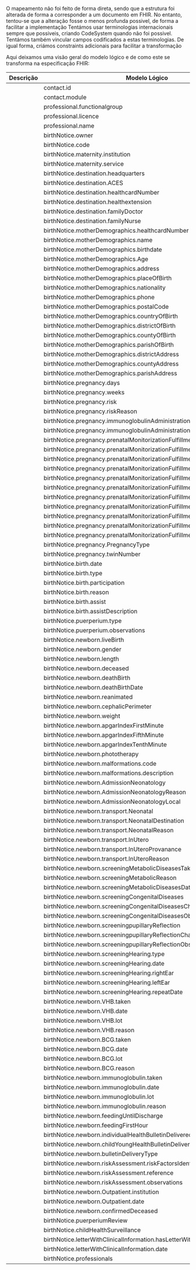 O mapeamento não foi feito de forma direta, sendo que a estrutura foi alterada de forma a corresponder a um documento em FHIR. No entanto, tentou-se que a alteração fosse o menos profunda possivel, de forma a facilitar a implementação
Tentámos usar terminologias internacionais sempre que possiveis, criando CodeSystem quando não foi possivel. Tentámos também vincular campos codificados a estas terminologias. De igual forma, criámos constraints adicionais para facilitar a transformação

Aqui deixamos uma visão geral do modelo lógico e de como este se transforma na especificação FHIR:  



| Descrição |          Modelo Lógico                                                    | FHIR  |
|--|----------------------------------------------------------------------------|---|
|  | contact.id                                                                 | Encounter\[Contact].identifier  |
|  | contact.module                                                             | Encounter\[Contact].class  |
|  | professional.functionalgroup                                               | Patient\[Mother\].generalPractitioner |
|  | professional.licence                                                       | Patient\[Mother\].generalPractitioner  |
|  | professional.name                                                          | Patient\[Mother\].generalPractitioner |
|  | birthNotice.owner                                                          |   |
|  | birthNotice.code                                                           |   |
|  | birthNotice.maternity.institution                                          | Encounter\[Contact].serviceProvider |
|  | birthNotice.maternity.service                                              | Encounter\[Contact].serviceProvider  |
|  | birthNotice.destination.headquarters                                       | Organization  |
|  | birthNotice.destination.ACES                                               | Organization   |
|  | birthNotice.destination.healthcardNumber                                   | Organization   |
|  | birthNotice.destination.healthextension                                    | Organization   |
|  | birthNotice.destination.familyDoctor                                       | Patient\[Mother\].generalPractitioner   |
|  | birthNotice.destination.familyNurse                                        | Patient\[Mother\].generalPractitioner  |
|  | birthNotice.motherDemographics.healthcardNumber                            | Patient.identifier  |
|  | birthNotice.motherDemographics.name                                        | Patient.name |
|  | birthNotice.motherDemographics.birthdate                                   | Patient.birthDate |
|  | birthNotice.motherDemographics.Age                                         | Patient.birthDate  |
|  | birthNotice.motherDemographics.address                                     | Patient.address  |
|  | birthNotice.motherDemographics.placeOfBirth                                | Patient.extension.birthPlace  |
|  | birthNotice.motherDemographics.nationality                                 | Patient.extension.nationality   |
|  | birthNotice.motherDemographics.phone                                       | Patient.contact  |
|  | birthNotice.motherDemographics.postalCode                                  | Patient.address |
|  | birthNotice.motherDemographics.countryOfBirth                              | Patient.extension.birthPlace  | |
|  | birthNotice.motherDemographics.districtOfBirth                             | Patient.extension.birthPlace  |  |
|  | birthNotice.motherDemographics.countyOfBirth                               | Patient.extension.birthPlace  | |
|  | birthNotice.motherDemographics.parishOfBirth                               | Patient.extension.birthPlace  | |
|  | birthNotice.motherDemographics.districtAddress                             | Patient.address |
|  | birthNotice.motherDemographics.countyAddress                               | Patient.address |
|  | birthNotice.motherDemographics.parishAddress                               | Patient.address |
|  | birthNotice.pregnancy.days                                                 | Observation\[Pregancy\].component  |
|  | birthNotice.pregnancy.weeks                                                | Observation\[Pregancy\].component  |
|  | birthNotice.pregnancy.risk                                                 | Observation\[Pregancy\].component  |
|  | birthNotice.pregnancy.riskReason                                           | Observation\[Pregancy\].component  |
|  | birthNotice.pregnancy.immunoglobulinAdministration                         | Vaccination.status  |
|  | birthNotice.pregnancy.immunoglobulinAdministrationDate                     | Vaccination.effectiveDateTime   |
|  | birthNotice.pregnancy.prenatalMonitorizationFulfillment.firstQuarterEco    | Observation\[Pregancy\].component  |
|  | birthNotice.pregnancy.prenatalMonitorizationFulfillment.firstQuarterBio    | Observation\[Pregancy\].component  |
|  | birthNotice.pregnancy.prenatalMonitorizationFulfillment.secondQuarterEco   | Observation\[Pregancy\].component  |
|  | birthNotice.pregnancy.prenatalMonitorizationFulfillment.secondQuarterBio   | Observation\[Pregancy\].component  |
|  | birthNotice.pregnancy.prenatalMonitorizationFulfillment.thirdQuarterEco    | Observation\[Pregancy\].component  |
|  | birthNotice.pregnancy.prenatalMonitorizationFulfillment.thirdQuarterBio    | Observation\[Pregancy\].component  |
|  | birthNotice.pregnancy.prenatalMonitorizationFulfillment.visits             | Observation\[Pregancy\].component |
|  | birthNotice.pregnancy.prenatalMonitorizationFulfillment.intercurrences     | Observation\[Pregancy\].component |
|  | birthNotice.pregnancy.prenatalMonitorizationFulfillment.locals.type        |   |
|  | birthNotice.pregnancy.prenatalMonitorizationFulfillment.locals.value       |   |
|  | birthNotice.pregnancy.prenatalMonitorizationFulfillment.locals.reason      |   |
|  | birthNotice.pregnancy.PregnancyType                                        | Observation\[Pregancy\].component  |
|  | birthNotice.pregnancy.twinNumber                                           | Observation\[Pregancy\].component  |
|  | birthNotice.birth.date                                                     | Observation\[Birth\].effectiveDatetime  |
|  | birthNotice.birth.type                                                     | Observation\[Birth\].component  |
|  | birthNotice.birth.participation                                            | Observation\[Birth\].component  |
|  | birthNotice.birth.reason                                                   | Observation\[Birth\].component  |
|  | birthNotice.birth.assist                                                   | Observation\[Birth\].component  |
|  | birthNotice.birth.assistDescription                                        | Observation\[Birth\].component  |
|  | birthNotice.puerperium.type                                                | Observation\[puerperium\]  |
|  | birthNotice.puerperium.observations                                        | Observation\[puerperium\] |
|  | birthNotice.newborn.liveBirth                                              | Patient\[Child\].deceased  |
|  | birthNotice.newborn.gender                                                 | Patient\[Child\].gender |
|  | birthNotice.newborn.length                                                 | Observation\[length\]   |
|  | birthNotice.newborn.deceased                                               | Patient\[Child\].deceased  |
|  | birthNotice.newborn.deathBirth                                             | Patient\[Child\].deceased  |
|  | birthNotice.newborn.deathBirthDate                                         | Patient\[Child\].deceased  |
|  | birthNotice.newborn.reanimated                                             |   |
|  | birthNotice.newborn.cephalicPerimeter                                      | Observation\[cephalicPerimeter\]  |
|  | birthNotice.newborn.weight                                                 | Observation\[weight\]  |
|  | birthNotice.newborn.apgarIndexFirstMinute                                  | Observation\[apgarScore\] |
|  | birthNotice.newborn.apgarIndexFifthMinute                                  | Observation\[apgarScore\]  |
|  | birthNotice.newborn.apgarIndexTenthMinute                                  | Observation\[apgarScore\]  |
|  | birthNotice.newborn.phototherapy                                           | Observation\[phototherapy\]  |
|  | birthNotice.newborn.malformations.code                                     | Observation\[malformation\]  |
|  | birthNotice.newborn.malformations.description                              | Observation\[malformation\]  |
|  | birthNotice.newborn.AdmissionNeonatology                                   |   |
|  | birthNotice.newborn.AdmissionNeonatologyReason                             |   |
|  | birthNotice.newborn.AdmissionNeonatologyLocal                              |   |
|  | birthNotice.newborn.transport.Neonatal                                     |   |
|  | birthNotice.newborn.transport.NeonatalDestination                          |   |
|  | birthNotice.newborn.transport.NeonatalReason                               |   |
|  | birthNotice.newborn.transport.InUtero                                      |   |
|  | birthNotice.newborn.transport.InUteroProvanance                            |   |
|  | birthNotice.newborn.transport.InUteroReason                                |   |
|  | birthNotice.newborn.screeningMetabolicDiseasesTaken                        | Observation\[metabolic\]  |
|  | birthNotice.newborn.screeningMetabolicReason                               | Observation\[metabolic\]  |
|  | birthNotice.newborn.screeningMetabolicDiseasesDate                         | Observation\[metabolic\]  |
|  | birthNotice.newborn.screeningCongenitalDiseases                            | Observation\[congenital\]  |
|  | birthNotice.newborn.screeningCongenitalDiseasesChange                      | Observation\[congenital\]  |
|  | birthNotice.newborn.screeningCongenitalDiseasesObservations                | Observation\[congenital\]  |
|  | birthNotice.newborn.screeningpupillaryReflection                           | Observation\[pupillary\] |
|  | birthNotice.newborn.screeningpupillaryReflectionChange                     | Observation\[pupillary\] |
|  | birthNotice.newborn.screeningpupillaryReflectionObservations               | Observation\[pupillary\] |
|  | birthNotice.newborn.screeningHearing.type                                  | Observation\[hearingscreen\]  |
|  | birthNotice.newborn.screeningHearing.date                                  | Observation\[hearingscreen\]  |
|  | birthNotice.newborn.screeningHearing.rightEar                              | Observation\[hearingscreen\]  |
|  | birthNotice.newborn.screeningHearing.leftEar                               | Observation\[hearingscreen\]  |
|  | birthNotice.newborn.screeningHearing.repeatDate                            |   |
|  | birthNotice.newborn.VHB.taken                                              | Vaccination.status  |
|  | birthNotice.newborn.VHB.date                                               | Vaccination.occurrenceDateTime  |
|  | birthNotice.newborn.VHB.lot                                                | Vaccination.lotNumber  |
|  | birthNotice.newborn.VHB.reason                                             | Vaccination.statusReason |
|  | birthNotice.newborn.BCG.taken                                              | Vaccination.status  |
|  | birthNotice.newborn.BCG.date                                               | Vaccination.occurrenceDateTime |
|  | birthNotice.newborn.BCG.lot                                                | Vaccination.lotNumber |
|  | birthNotice.newborn.BCG.reason                                             | Vaccination.statusReason |
|  | birthNotice.newborn.immunoglobulin.taken                                   | Vaccination.status  |
|  | birthNotice.newborn.immunoglobulin.date                                    | Vaccination.occurrenceDateTime  |
|  | birthNotice.newborn.immunoglobulin.lot                                     | Vaccination.lotNumber  |
|  | birthNotice.newborn.immunoglobulin.reason                                  | Vaccination.statusReason  |
|  | birthNotice.newborn.feedingUntilDischarge                                  | Observation\[Birth\].component |
|  | birthNotice.newborn.feedingFirstHour                                       | Observation\[Birth\].component  |
|  | birthNotice.newborn.individualHealthBulletinDelivered                      | bulletindelivery  |
|  | birthNotice.newborn.childYoungHealthBulletinDelivered                      | bulletindelivery  |
|  | birthNotice.newborn.bulletinDeliveryType                                   | bulletindelivery |
|  | birthNotice.newborn.riskAssessment.riskFactorsIdentified                   | Observation\[newbornriskassessment\].code |
|  | birthNotice.newborn.riskAssessment.reference                               | Observation\[newbornriskassessment\].extension |
|  | birthNotice.newborn.riskAssessment.observations                            | Observation\[newbornriskassessment\].note |
|  | birthNotice.newborn.Outpatient.institution                                 | Encounter |
|  | birthNotice.newborn.Outpatient.date                                        | Encounter |
|  | birthNotice.newborn.confirmedDeceased                                      | Patient\[child\]  |
|  | birthNotice.puerperiumReview                                               | Organization  |
|  | birthNotice.childHealthSurveillance                                        | Organization  |
|  | birthNotice.letterWithClinicalInformation.hasLetterWithClinicalInformation | Observation.\[letter\]  |
|  | birthNotice.letterWithClinicalInformation.date                             | Observation.\[letter\]  |
|  | birthNotice.professionals                                                  | Practitioner |
